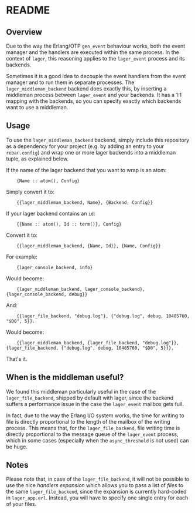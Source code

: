 # README

## Overview

Due to the way the Erlang/OTP `gen_event` behaviour works, both the event
manager and the handlers are executed within the same process. In the
context of `lager`, this reasoning applies to the `lager_event` process and its
backends.

Sometimes it is a good idea to decouple the event handlers from the
event manager and to run them in separate processes. The
`lager_middleman_backend` backend does exactly this, by inserting a
middleman process between `lager_event` and your backends. It has a
1:1 mapping with the backends, so you can specify exactly which
backends want to use a middleman.

## Usage

To use the `lager_middleman_backend` backend, simply include this
repository as a dependency for your project (e.g. by
adding an entry to your `rebar.config`) and wrap one or more lager
backends into a middleman tuple, as explained below.

If the name of the lager backend that you want to wrap is an atom:

```
    {Name :: atom(), Config}
```

Simply convert it to:

```
    {{lager_middleman_backend, Name}, {Backend, Config}}
```

If your lager backend contains an `id`:

```
    {{Name :: atom(), Id :: term()}, Config}
```

Convert it to:

```
    {{lager_middleman_backend, {Name, Id}}, {Name, Config}}
```

For example:

```
    {lager_console_backend, info}
```

Would become:

```
    {lager_middleman_backend, lager_console_backend}, {lager_console_backend, debug}}
```

And:

```
    {{lager_file_backend, "debug.log"}, {"debug.log", debug, 10485760, "$D0", 5}}.
```

Would become:

```
    {{lager_middleman_backend, {lager_file_backend, "debug.log"}}, {lager_file_backend, {"debug.log", debug, 10485760, "$D0", 5}}}.
```

That's it.

## When is the middleman useful?

We found this middleman particularly useful in the case of the
`lager_file_backend`, shipped by default with lager, since the backend suffers a
performance issue in the case the `lager_event` mailbox gets full.

In fact, due to the way the Erlang I/O system works, the time for
writing to file is directly proportional to the length of the mailbox
of the writing process. This means that, for the `lager_file_backend`,
file writing time is directly proportional to the message queue of the
`lager_event` process, which in some cases (especially when the
`async_threshold` is not used) can be huge.

## Notes

Please note that, in case of the `lager_file_backend`, it will not be
possible to use the nice _handlers expansion_ which allows you to pass
a list of _files_ to the same `lager_file_backend`, since the
expansion is currently hard-coded in `lager_app.erl`. Instead, you
will have to specify one single entry for each of your files.
